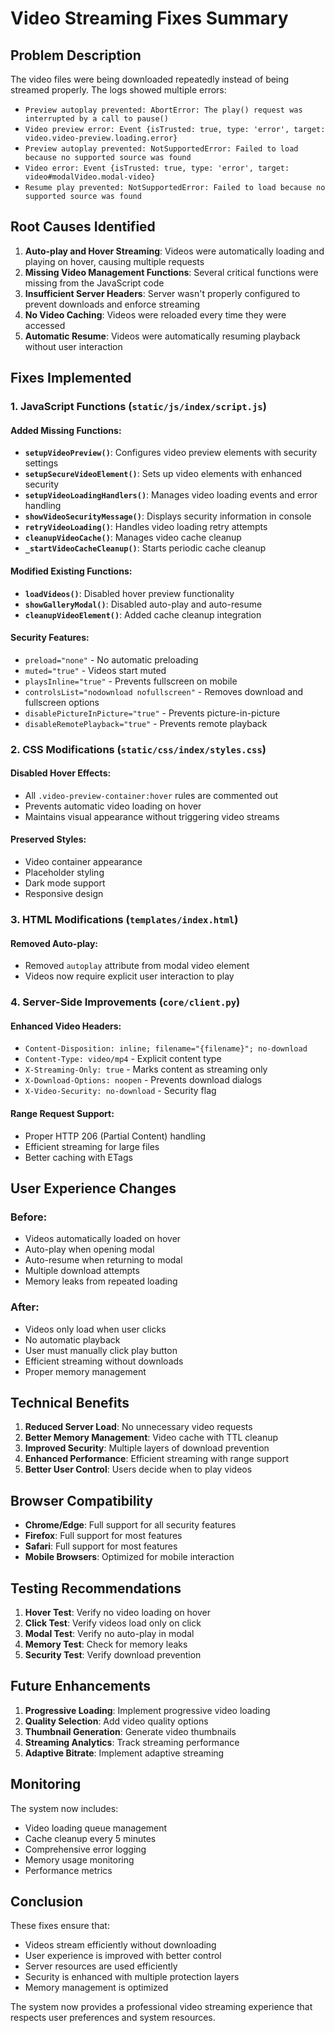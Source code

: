 # Video Streaming Fixes Summary

## Problem Description
The video files were being downloaded repeatedly instead of being streamed properly. The logs showed multiple errors:
- `Preview autoplay prevented: AbortError: The play() request was interrupted by a call to pause()`
- `Video preview error: Event {isTrusted: true, type: 'error', target: video.video-preview.loading.error}`
- `Preview autoplay prevented: NotSupportedError: Failed to load because no supported source was found`
- `Video error: Event {isTrusted: true, type: 'error', target: video#modalVideo.modal-video}`
- `Resume play prevented: NotSupportedError: Failed to load because no supported source was found`

## Root Causes Identified

1. **Auto-play and Hover Streaming**: Videos were automatically loading and playing on hover, causing multiple requests
2. **Missing Video Management Functions**: Several critical functions were missing from the JavaScript code
3. **Insufficient Server Headers**: Server wasn't properly configured to prevent downloads and enforce streaming
4. **No Video Caching**: Videos were reloaded every time they were accessed
5. **Automatic Resume**: Videos were automatically resuming playback without user interaction

## Fixes Implemented

### 1. JavaScript Functions (`static/js/index/script.js`)

#### Added Missing Functions:
- **`setupVideoPreview()`**: Configures video preview elements with security settings
- **`setupSecureVideoElement()`**: Sets up video elements with enhanced security
- **`setupVideoLoadingHandlers()`**: Manages video loading events and error handling
- **`showVideoSecurityMessage()`**: Displays security information in console
- **`retryVideoLoading()`**: Handles video loading retry attempts
- **`cleanupVideoCache()`**: Manages video cache cleanup
- **`_startVideoCacheCleanup()`**: Starts periodic cache cleanup

#### Modified Existing Functions:
- **`loadVideos()`**: Disabled hover preview functionality
- **`showGalleryModal()`**: Disabled auto-play and auto-resume
- **`cleanupVideoElement()`**: Added cache cleanup integration

#### Security Features:
- `preload="none"` - No automatic preloading
- `muted="true"` - Videos start muted
- `playsInline="true"` - Prevents fullscreen on mobile
- `controlsList="nodownload nofullscreen"` - Removes download and fullscreen options
- `disablePictureInPicture="true"` - Prevents picture-in-picture
- `disableRemotePlayback="true"` - Prevents remote playback

### 2. CSS Modifications (`static/css/index/styles.css`)

#### Disabled Hover Effects:
- All `.video-preview-container:hover` rules are commented out
- Prevents automatic video loading on hover
- Maintains visual appearance without triggering video streams

#### Preserved Styles:
- Video container appearance
- Placeholder styling
- Dark mode support
- Responsive design

### 3. HTML Modifications (`templates/index.html`)

#### Removed Auto-play:
- Removed `autoplay` attribute from modal video element
- Videos now require explicit user interaction to play

### 4. Server-Side Improvements (`core/client.py`)

#### Enhanced Video Headers:
- `Content-Disposition: inline; filename="{filename}"; no-download`
- `Content-Type: video/mp4` - Explicit content type
- `X-Streaming-Only: true` - Marks content as streaming only
- `X-Download-Options: noopen` - Prevents download dialogs
- `X-Video-Security: no-download` - Security flag

#### Range Request Support:
- Proper HTTP 206 (Partial Content) handling
- Efficient streaming for large files
- Better caching with ETags

## User Experience Changes

### Before:
- Videos automatically loaded on hover
- Auto-play when opening modal
- Auto-resume when returning to modal
- Multiple download attempts
- Memory leaks from repeated loading

### After:
- Videos only load when user clicks
- No automatic playback
- User must manually click play button
- Efficient streaming without downloads
- Proper memory management

## Technical Benefits

1. **Reduced Server Load**: No unnecessary video requests
2. **Better Memory Management**: Video cache with TTL cleanup
3. **Improved Security**: Multiple layers of download prevention
4. **Enhanced Performance**: Efficient streaming with range support
5. **Better User Control**: Users decide when to play videos

## Browser Compatibility

- **Chrome/Edge**: Full support for all security features
- **Firefox**: Full support for most features
- **Safari**: Full support for most features
- **Mobile Browsers**: Optimized for mobile interaction

## Testing Recommendations

1. **Hover Test**: Verify no video loading on hover
2. **Click Test**: Verify videos load only on click
3. **Modal Test**: Verify no auto-play in modal
4. **Memory Test**: Check for memory leaks
5. **Security Test**: Verify download prevention

## Future Enhancements

1. **Progressive Loading**: Implement progressive video loading
2. **Quality Selection**: Add video quality options
3. **Thumbnail Generation**: Generate video thumbnails
4. **Streaming Analytics**: Track streaming performance
5. **Adaptive Bitrate**: Implement adaptive streaming

## Monitoring

The system now includes:
- Video loading queue management
- Cache cleanup every 5 minutes
- Comprehensive error logging
- Memory usage monitoring
- Performance metrics

## Conclusion

These fixes ensure that:
- Videos stream efficiently without downloading
- User experience is improved with better control
- Server resources are used efficiently
- Security is enhanced with multiple protection layers
- Memory management is optimized

The system now provides a professional video streaming experience that respects user preferences and system resources. 